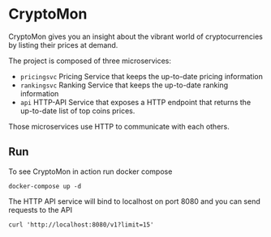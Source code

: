 # CryptoMon

CryptoMon gives you an insight about the vibrant world of cryptocurrencies by listing their prices at demand.

The project is composed of three microservices:
* `pricingsvc` Pricing Service that keeps the up-to-date pricing information
* `rankingsvc` Ranking Service that keeps the up-to-date ranking information
* `api` HTTP-API Service that exposes a HTTP endpoint that returns the up-to-date list of top coins prices.

Those microservices use HTTP to communicate with each others.

## Run

To see CryptoMon in action run docker compose
```
docker-compose up -d
```

The HTTP API service will bind to localhost on port 8080 and you can send requests to the API
```
curl 'http://localhost:8080/v1?limit=15'
```
